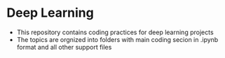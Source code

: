 # Deep Learning
- This repository contains coding practices for deep learning projects
- The topics are orgnized into folders with main coding secion in .ipynb format and all other support files
